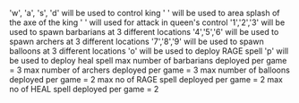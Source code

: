 'w', 'a', 's', 'd' will be used to control king
' ' will be used to area splash of the axe of the king
' ' will used for attack in queen's control
'1','2','3' will be used to spawn barbarians at 3 different locations
'4','5','6' will be used to spawn archers at 3 different locations
'7','8','9' will be used to spawn balloons at 3 different locations
'o' will be used to deploy RAGE spell
'p' will be used to deploy heal spell
max number of barbarians deployed per game = 3
max number of archers deployed per game = 3
max number of balloons deployed per game = 2
max no of RAGE spell deployed per game = 2
max no of HEAL spell deployed per game = 2
